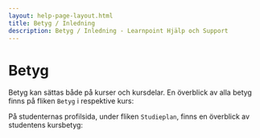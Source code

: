 ```yaml
---
layout: help-page-layout.html
title: Betyg / Inledning
description: Betyg / Inledning - Learnpoint Hjälp och Support
---
```


# Betyg

<!-- only-in-swedish.html -->

Betyg kan sättas både på kurser och kursdelar. En överblick av alla betyg finns på fliken `Betyg` i respektive kurs:

<!-- desktop-screenshot.html, { src: "_assets/gradebook.png", alt: "Betygsfliken", theme: "light" } -->


På studenternas profilsida, under fliken `Studieplan`, finns en överblick av studentens kursbetyg:

<!-- desktop-screenshot.html, { src: "_assets/student-grades.png", alt: "Studentens studieplan", theme: "light" } -->